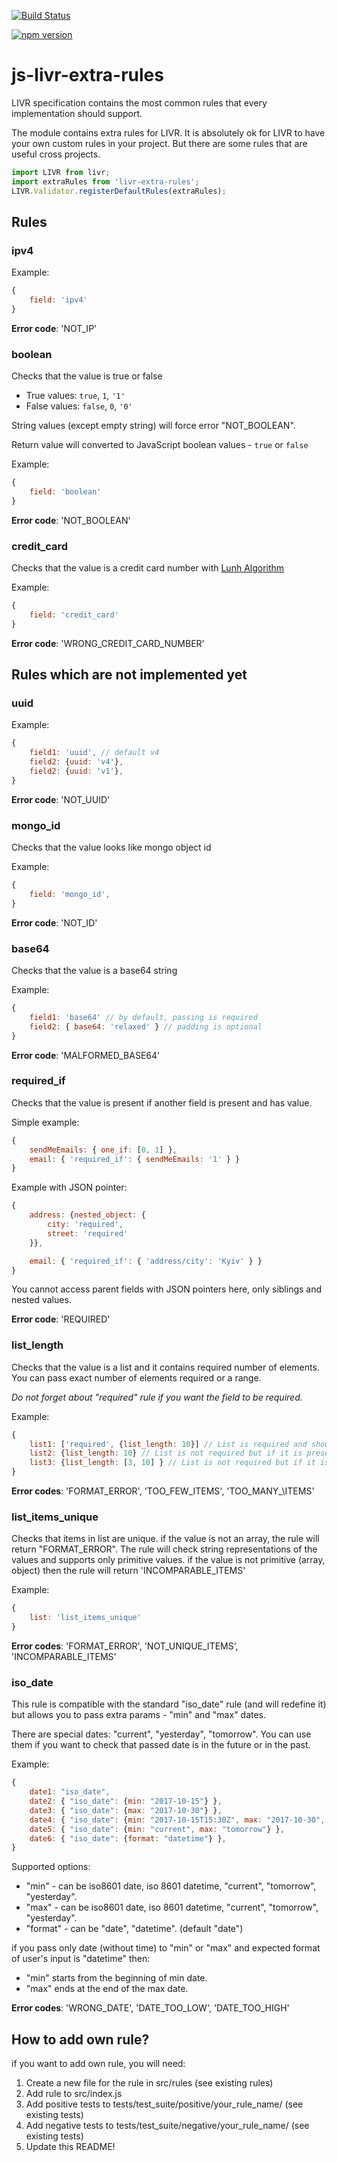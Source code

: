 [![Build Status](https://travis-ci.org/koorchik/js-livr-extra-rules.svg?branch=master)](https://travis-ci.org/koorchik/js-livr-extra-rules)

[![npm version](https://badge.fury.io/js/livr-extra-rules.svg)](https://badge.fury.io/js/livr-extra-rules)

# js-livr-extra-rules

LIVR specification contains the most common rules that every implementation should support.

The module contains extra rules for LIVR. It is absolutely ok for LIVR to have your own custom rules in your project. But there are some rules that are useful cross projects.


```js
import LIVR from livr;
import extraRules from 'livr-extra-rules';
LIVR.Validator.registerDefaultRules(extraRules);
```

## Rules

### ipv4

Example:

```js
{
    field: 'ipv4'
}
```

**Error code**: 'NOT_IP'

### boolean

Checks that the value is true or false

* True values: `true`, `1`, `'1'`
* False values: `false`, `0`, `'0'`

String values (except empty string) will force error "NOT_BOOLEAN".

Return value will converted to JavaScript boolean values - `true` or `false`

Example:

```js
{
    field: 'boolean'
}
```

**Error code**: 'NOT_BOOLEAN'

### credit_card

Checks that the value is a credit card number with [Lunh Algorithm](https://en.wikipedia.org/wiki/Luhn_algorithm)

Example:

```js
{
    field: 'credit_card'
}
```

**Error code**: 'WRONG\_CREDIT\_CARD\_NUMBER'

## Rules which are not implemented yet

### uuid

Example:

```js
{
    field1: 'uuid', // default v4
    field2: {uuid: 'v4'},
    field2: {uuid: 'v1'},
}
```

**Error code**: 'NOT_UUID'

### mongo_id

Checks that the value looks like mongo object id

Example:

```js
{
    field: 'mongo_id',  
}
```

**Error code**: 'NOT_ID'

### base64

Checks that the value is a base64 string

Example:

```js
{
    field1: 'base64' // by default, passing is required
    field2: { base64: 'relaxed' } // padding is optional
}
```

**Error code**: 'MALFORMED_BASE64'

### required_if

Checks that the value is present if another field is present and has value.

Simple example:

```js
{
    sendMeEmails: { one_if: [0, 1] },
    email: { 'required_if': { sendMeEmails: '1' } }
}
```

Example with JSON pointer:

```js
{
    address: {nested_object: {
        city: 'required',
        street: 'required'  
    }},

    email: { 'required_if': { 'address/city': 'Kyiv' } }
}
```

You cannot access parent fields with JSON pointers here, only siblings and nested values.

**Error code**: 'REQUIRED'

### list_length

Checks that the value is a list and it contains required number of elements.
You can pass exact number of elements required or a range.

*Do not forget about "required" rule if you want the field to be required.*

Example:

```js
{
    list1: ['required', {list_length: 10}] // List is required and should contain exactly 10 items,
    list2: {list_length: 10} // List is not required but if it is present, it should contain exactly 10 items   
    list3: {list_length: [3, 10] } // List is not required but if it is present, it should has from 3 to 10 items   
}
```

**Error codes**: 'FORMAT\_ERROR', 'TOO\_FEW\_ITEMS', 'TOO\_MANY_\ITEMS'


### list\_items\_unique

Checks that items in list are unique. if the value is not an array, the rule will return "FORMAT\_ERROR". The rule will check string representations of the values and supports only primitive values. if the value is not primitive (array, object) then the rule will return 'INCOMPARABLE\_ITEMS'

Example:

```js
{
    list: 'list_items_unique'    
}
```

**Error codes**: 'FORMAT\_ERROR', 'NOT\_UNIQUE\_ITEMS', 'INCOMPARABLE\_ITEMS'

### iso\_date

This rule is compatible with the standard "iso\_date" rule (and will redefine it) but allows you to pass extra params - "min" and "max" dates.

There are special dates: "current", "yesterday", "tomorrow".  You can use them if you want to check that passed date is in the future or in the past.

Example:

```js
{
    date1: "iso_date",
    date2: { "iso_date": {min: "2017-10-15"} },
    date3: { "iso_date": {max: "2017-10-30"} },
    date4: { "iso_date": {min: "2017-10-15T15:30Z", max: "2017-10-30", format: "datetime"} },
    date5: { "iso_date": {min: "current", max: "tomorrow"} },
    date6: { "iso_date": {format: "datetime"} },
}
```

Supported options:

* "min" - can be iso8601 date, iso 8601 datetime, "current", "tomorrow", "yesterday".
* "max" - can be iso8601 date, iso 8601 datetime, "current", "tomorrow", "yesterday".
* "format" - can be "date", "datetime". (default "date")

if you pass only date (without time) to "min" or "max" and expected format of user's input is  "datetime" then:

* "min" starts from the beginning of min date.
* "max" ends at the end of the max date.

**Error codes**:  'WRONG\_DATE', 'DATE\_TOO\_LOW', 'DATE\_TOO\_HIGH'

## How to add own rule?

if you want to add own rule, you will need:

1. Create a new file for the rule in src/rules (see existing rules)
2. Add rule to src/index.js
3. Add positive tests to tests/test_suite/positive/your\_rule\_name/ (see existing tests)
4. Add negative tests to tests/test_suite/negative/your\_rule\_name/ (see existing tests)
5. Update this README!

